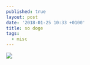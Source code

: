 ```yaml
---
published: true
layout: post
date: '2018-01-25 10:33 +0100'
title: so doge
tags:
  - misc
---
```

![](http://i0.kym-cdn.com/photos/images/original/000/581/296/c09.jpg)
